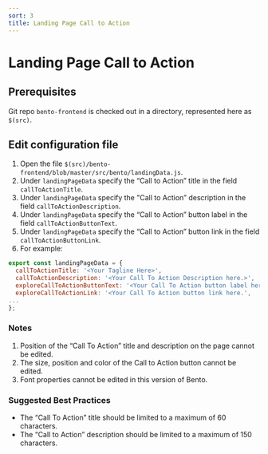 ```yaml
---
sort: 3
title: Landing Page Call to Action
---
```


# Landing Page Call to Action 

## Prerequisites
Git repo `bento-frontend` is checked out in a directory, represented here as `$(src)`.

## Edit configuration file
1. Open the file `$(src)/bento-frontend/blob/master/src/bento/landingData.js`.
2. Under `landingPageData` specify the “Call to Action” title  in the field `callToActionTitle`.
3. Under `landingPageData` specify the "Call to Action” description in the field `callToActionDescription`.
4. Under `landingPageData` specify the “Call to Action” button label in the field `callToActionButtonText`.
5. Under `landingPageData` specify the “Call to Action” button link in the field `callToActionButtonLink`.
6. For example:

```javascript
export const landingPageData = {
  callToActionTitle: '<Your Tagline Here>',
  callToActionDescription: '<Your Call To Action Description here.>',
  exploreCallToActionButtonText: '<Your Call To Action button label here.>',
  exploreCallToActionLink: '<Your Call To Action button link here.',
...
};
```

### Notes
1. Position of the “Call To Action” title and description on the page cannot be edited.
2. The size, position and color of the Call to Action button cannot be edited.
3. Font properties cannot be edited in this version of Bento.

### Suggested Best Practices
- The “Call To Action” title should be limited to a maximum of 60 characters.
- The “Call to Action” description should be limited to a maximum of 150 characters.
